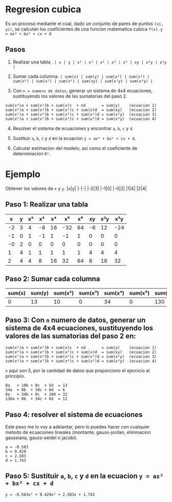 # Regresion cubica

Es un proceso mediante el cual, dado un conjunto de pares de puntos `(xi, yi)`, se calculan los coeficientes de una funcion matematica cubica `f(x)`.
`y = ax³ + bx² + cx + d`

## Pasos

1. Realizar una tabla .
   `| x | y | x² | x³ | x⁴ | x⁵ | x⁶ | xy | x²y | x³y |`

2. Sumar cada columna.
   `| sum(x) | sum(y) | sum(x²) | sum(x³) | sum(x⁴) | sum(x⁵) | sum(x⁶) | sum(xy) | sum(x²y) | sum(x³y) |`

3. Con `n = numero de datos`, generar un sistema de 4x4 ecuaciones, sustituyendo los valores de las sumatorias del paso 2.

```
sum(x³)a + sum(x²)b + sum(x)c  + nd       = sum(y)    (ecuacion 1)
sum(x⁴)a + sum(x³)b + sum(x²)c + sum(x)d  = sum(xy)   (ecuacion 2)
sum(x⁵)a + sum(x⁴)b + sum(x³)c + sum(x²)d = sum(x²y)  (ecuacion 3)
sum(x⁶)a + sum(x⁵)b + sum(x⁴)c + sum(x³)d = sum(x³y)  (ecuacion 4)
```

4. Resolver el sistema de ecuaciones y encontrar `a`, `b`, `c` y `d`.

5. Sustituir `a`, `b`, `c` y `d` en la ecuacion `y = ax³ + bx² + cx + d`.

6. Calcular estimacion del modelo, asi como el coeficiente de determinacion `R²`.

# Ejemplo

Obtener los valores de `x` y `y`.
|x|y|
|-|-|
|-2|3|
|-1|0|
|-0|2|
|1|4|
|2|4|

## Paso 1: Realizar una tabla

| x   | y   | x²  | x³  | x⁴  | x⁵  | x⁶  | xy  | x²y | x³y |
| --- | --- | --- | --- | --- | --- | --- | --- | --- | --- |
| -2  | 3   | 4   | -8  | 16  | -32 | 64  | -6  | 12  | -24 |
| -1  | 0   | 1   | -1  | 1   | -1  | 1   | 0   | 0   | 0   |
| -0  | 2   | 0   | 0   | 0   | 0   | 0   | 0   | 0   | 0   |
| 1   | 4   | 1   | 1   | 1   | 1   | 1   | 4   | 4   | 4   |
| 2   | 4   | 4   | 8   | 16  | 32  | 64  | 8   | 16  | 32  |

## Paso 2: Sumar cada columna

| sum(x) | sum(y) | sum(x²) | sum(x³) | sum(x⁴) | sum(x⁵) | sum(x⁶) | sum(xy) | sum(x²y) | sum(x³y) |
| ------ | ------ | ------- | ------- | ------- | ------- | ------- | ------- | -------- | -------- |
| 0      | 13     | 10      | 0       | 34      | 0       | 130     | 6       | 32       | 12       |

## Paso 3: Con `n` numero de datos, generar un sistema de 4x4 ecuaciones, sustituyendo los valores de las sumatorias del paso 2 en:

```
sum(x³)a + sum(x²)b + sum(x)c  + nd       = sum(y)    (ecuacion 1)
sum(x⁴)a + sum(x³)b + sum(x²)c + sum(x)d  = sum(xy)   (ecuacion 2)
sum(x⁵)a + sum(x⁴)b + sum(x³)c + sum(x²)d = sum(x²y)  (ecuacion 3)
sum(x⁶)a + sum(x⁵)b + sum(x⁴)c + sum(x³)d = sum(x³y)  (ecuacion 4)
```

`n` aqui son 5, por la cantidad de datos que proporciono el ejercicio al principio.

```
0a   + 10b + 0c  + 5d  = 13
34a  + 0b  + 10c + 0d  = 6
0a   + 34b + 0c  + 10d = 32
130a + 0b  + 34c + 0d  = 12
```

## Paso 4: resolver el sistema de ecuaciones

Este paso me lo voy a adelantar, pero lo puedes hacer con cualquier metodo de ecuaciones lineales (montante, gauss-jordan, eliminacion gaussiana, gauss-seidel o jacobi).

```
a = -0.583
b = 0.429
c = 2.583
d = 1.743
```

## Paso 5: Sustituir `a`, `b`, `c` y `d` en la ecuacion `y = ax³ + bx² + cx + d`

`y = -0.583x³ + 0.429x² + 2.583x + 1.743`
